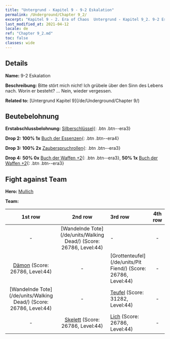 ```yaml
---
title: "Untergrund - Kapitel 9 - 9-2 Eskalation"
permalink: /Underground/Chapter 9_2/
excerpt: "Kapitel 9 - 2. Era of Chaos  Untergrund - Kapitel 9_2. 9-2 Eskalation"
last_modified_at: 2021-04-12
locale: de
ref: "Chapter 9_2.md"
toc: false
classes: wide
---
```


## Details

 **Name:** 9-2 Eskalation

 **Beschreibung:** Bitte stört mich nicht! Ich grübele über den Sinn des Lebens nach. Worin er besteht? ... Nein, wieder vergessen.

 **Related to:** [Untergrund Kapitel 9](/de/Underground/Chapter 9/)

## Beutebelohnung

 **Erstabschlussbelohnung:** [Silberschlüssel](/de/Items/con_693/){: .btn .btn--era3}

 **Drop 2:** **100% 1x** [Buch der Essenzen](/de/Items/mat_39/){: .btn .btn--era4}

 **Drop 3:** **100% 2x** [Zauberspruchrollen](/de/Items/con_694/){: .btn .btn--era3}

 **Drop 4:** **50% 0x** [Buch der Waffen +2](/de/Items/mat_32/){: .btn .btn--era3}, **50% 1x** [Buch der Waffen +2](/de/Items/mat_32/){: .btn .btn--era3}


## Fight against Team
 **Hero:** [Mullich](/de/heroes/Mullich/)

 **Team:**


  | 1st row | 2nd row | 3rd row | 4th row |
  |:----:|:----:|:----|:----:|
  | - | [Wandelnde Tote](/de/units/Walking Dead/) (Score: 26786, Level:44)  | - | - |
  | [Dämon](/de/units/Demon/) (Score: 26786, Level:44)  | - | [Grottenteufel](/de/units/Pit Fiend/) (Score: 26786, Level:44)  | - |
  | [Wandelnde Tote](/de/units/Walking Dead/) (Score: 26786, Level:44)  | - | [Teufel](/de/units/Devil/) (Score: 31282, Level:44)  | - |
  | - | [Skelett](/de/units/Skeleton/) (Score: 26786, Level:44)  | [Lich](/de/units/Lich/) (Score: 26786, Level:44)  | - |


